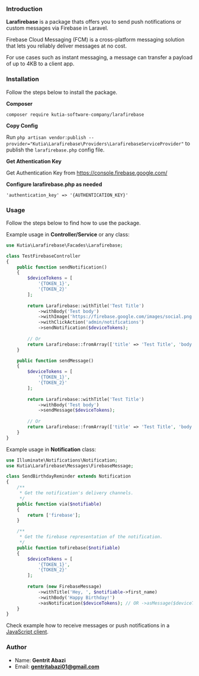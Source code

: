 ### Introduction

**Larafirebase** is a package thats offers you to send push notifications or custom messages via Firebase in Laravel.

Firebase Cloud Messaging (FCM) is a cross-platform messaging solution that lets you reliably deliver messages at no cost.

For use cases such as instant messaging, a message can transfer a payload of up to 4KB to a client app.

### Installation

Follow the steps below to install the package.


**Composer**

```
composer require kutia-software-company/larafirebase
```

**Copy Config**

Run `php artisan vendor:publish --provider="Kutia\Larafirebase\Providers\LarafirebaseServiceProvider"` to publish the `larafirebase.php` config file.

**Get Athentication Key**

Get Authentication Key from https://console.firebase.google.com/

**Configure larafirebase.php as needed**

```
'authentication_key' => '{AUTHENTICATION_KEY}'
```

### Usage

Follow the steps below to find how to use the package.

Example usage in **Controller/Service** or any class:

```php
use Kutia\Larafirebase\Facades\Larafirebase;

class TestFirebaseController
{
    public function sendNotification()
    {
        $deviceTokens = [
            '{TOKEN_1}',
            '{TOKEN_2}'
        ];
        
        return Larafirebase::withTitle('Test Title')
            ->withBody('Test body')
            ->withImage('https://firebase.google.com/images/social.png')
            ->withClickAction('admin/notifications')
            ->sendNotification($deviceTokens);
        
        // Or
        return Larafirebase::fromArray(['title' => 'Test Title', 'body' => 'Test body'])->sendNotification($deviceTokens);
    }

    public function sendMessage()
    {
        $deviceTokens = [
            '{TOKEN_1}',
            '{TOKEN_2}'
        ];
        
        return Larafirebase::withTitle('Test Title')
            ->withBody('Test body')
            ->sendMessage($deviceTokens);
            
        // Or
        return Larafirebase::fromArray(['title' => 'Test Title', 'body' => 'Test body'])->sendMessage($deviceTokens);
    }
}
```

Example usage in **Notification** class:

```php
use Illuminate\Notifications\Notification;
use Kutia\Larafirebase\Messages\FirebaseMessage;

class SendBirthdayReminder extends Notification
{
    /**
     * Get the notification's delivery channels.
     */
    public function via($notifiable)
    {
        return ['firebase'];
    }

    /**
     * Get the firebase representation of the notification.
     */
    public function toFirebase($notifiable)
    {
        $deviceTokens = [
            '{TOKEN_1}',
            '{TOKEN_2}'
        ];
        
        return (new FirebaseMessage)
            ->withTitle('Hey, ', $notifiable->first_name)
            ->withBody('Happy Birthday!')
            ->asNotification($deviceTokens); // OR ->asMessage($deviceTokens);
    }
}
```

Check example how to receive messages or push notifications in a [JavaScript client](/javascript-client).

### Author
* Name: **Gentrit Abazi**
* Email: **gentritabazi01@gmail.com**
